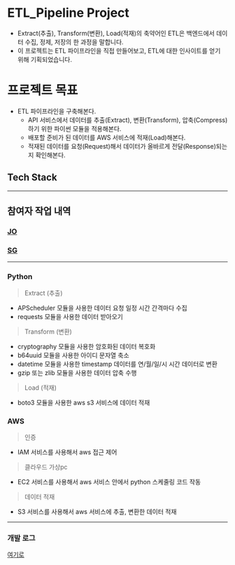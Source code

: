 # ETL_Pipeline Project

- Extract(추출), Transform(변환), Load(적재)의 축약어인 ETL은 백엔드에서 데이터 수집, 정제, 저장의 한 과정을 말합니다.
- 이 프로젝트는 ETL 파이프라인을 직접 만들어보고, ETL에 대한 인사이트를 얻기 위해 기획되었습니다.

# 프로젝트 목표

- ETL 파이프라인을 구축해본다.
    - API 서비스에서 데이터를 추출(Extract), 변환(Transform), 압축(Compress)하기 위한 파이썬 모듈을 적용해본다.
    - 배포할 준비가 된 데이터를 AWS 서비스에 적재(Load)해본다.
    - 적재된 데이터를 요청(Request)해서 데이터가 올바르게 전달(Response)되는지 확인해본다.

## Tech Stack

---

## 참여자 작업 내역

### [JO](doc/LOG_JO.md)

### [SG](doc/LOG_SG.md)

---

### Python

> Extract (추출)
> 
- APScheduler 모듈을 사용한 데이터 요청 일정 시간 간격마다 수집
- requests 모듈을 사용한 데이터 받아오기

> Transform (변환)
> 
- cryptography 모듈을 사용한 암호화된 데이터 복호화
- b64uuid 모듈을 사용한 아이디 문자열 축소
- datetime 모듈을 사용한 timestamp 데이터를 연/월/일/시 시간 데이터로 변환
- gzip 또는 zlib 모듈을 사용한 데이터 압축 수행

> Load (적재)
> 
- boto3 모듈을 사용한 aws s3 서비스에 데이터 적재

### AWS

> 인증
> 
- IAM 서비스를 사용해서 aws 접근 제어

> 클라우드 가상pc
> 
- EC2 서비스를 사용해서 aws 서비스 안에서 python 스케줄링 코드 작동

> 데이터 적재
> 
- S3 서비스를 사용해서 aws 서비스에 추출, 변환한 데이터 적재

---

### 개발 로그
[여기로](doc/LOG.md)